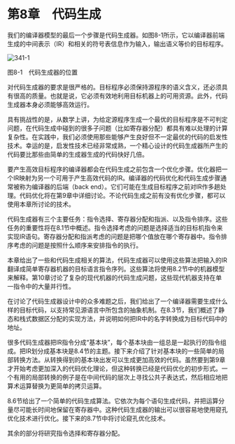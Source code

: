    

# 第8章　代码生成

我们的编译器模型的最后一个步骤是代码生成器。如图8-1所示，它以编译器前端生成的中间表示（IR）和相关的符号表信息作为输入，输出语义等价的目标程序。

![341-1](../Images/image04506.jpeg)

图8-1　代码生成器的位置

对代码生成器的要求是很严格的。目标程序必须保持源程序的语义含义，还必须具有很高的质量。也就是说，它必须有效地利用目标机器上的可用资源。此外，代码生成器本身必须能够高效运行。

具有挑战性的是，从数学上讲，为给定源程序生成一个最优的目标程序是不可判定问题，在代码生成中碰到的很多子问题（比如寄存器分配）都具有难以处理的计算复杂性。在实践中，我们必须使用那些能够产生良好但不一定最优的代码的启发性技术。幸运的是，启发性技术已经非常成熟，一个精心设计的代码生成器所产生的代码要比那些由简单的生成器生成的代码快好几倍。

要产生高效目标程序的编译器都会在代码生成之前包含一个优化步骤。优化器把一个IR映射为另一个可用于产生高效代码的IR。编译器的代码优化和代码生成步骤通常被称为编译器的后端（back end）。它们可能在生成目标程序之前对IR作多趟处理。代码优化将在第9章中详细讨论。不论代码生成之前有没有优化步骤，都可以使用本章所讨论的技术。

代码生成器有三个主要任务：指令选择、寄存器分配和指派、以及指令排序。这些任务的重要性将在8.1节中概述。指令选择考虑的问题是选择适当的目标机指令来实现IR语句。寄存器分配和指派考虑的问题是把哪个值放在哪个寄存器中。指令排序考虑的问题是按照什么顺序来安排指令的执行。

本章给出了一些和代码生成相关的算法，代码生成器可以使用这些算法把输入的IR翻译成简单寄存器机器的目标语言指令序列。这些算法将使用8.2节中的机器模型来解释。第10章讨论了复杂的现代机器的代码生成问题，这些现代机器支持在单一指令中的大量并行性。

在讨论了代码生成器设计中的众多难题之后，我们给出了一个编译器需要生成什么样的目标代码，以支持常见源语言中所包含的抽象机制。在8.3节，我们概述了静态和栈式数据区分配的实现方法，并说明如何把IR中的名字转换成为目标代码中的地址。

很多代码生成器把IR指令分成“基本块”，每个基本块由一组总是一起执行的指令组成。把IR划分成基本块是8.4节的主题。接下来介绍了针对基本块的一些简单的局部转换方法。从转换得到的基本块出发可以生成更加高效的代码。虽然要到第9章才开始考虑更加深入的代码优化理论，但这种转换已经是代码优化的初步形式。一个有用的局部转换的例子是在中间代码的层次上寻找公共子表达式，然后相应地把算术运算替换为更简单的拷贝运算。

8.6节给出了一个简单的代码生成算法。它依次为每个语句生成代码，并把运算分量尽可能长时间地保留在寄存器中。这种代码生成器的输出可以很容易地使用窥孔优化技术进行优化。接下来的8.7节中将讨论窥孔优化技术。

其余的部分将研究指令选择和寄存器分配。